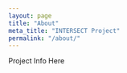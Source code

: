 ```yaml
---
layout: page
title: "About"
meta_title: "INTERSECT Project"
permalink: "/about/"
---
```


Project Info Here

